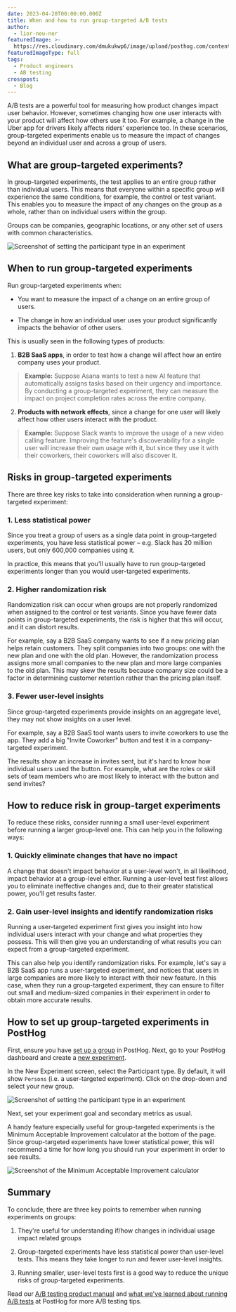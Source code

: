 ```yaml
---
date: 2023-04-28T00:00:00.000Z
title: When and how to run group-targeted A/B tests
author:
  - lior-neu-ner
featuredImage: >-
  https://res.cloudinary.com/dmukukwp6/image/upload/posthog.com/contents/images/blog/open-source-testing-tools/testinghog.png
featuredImageType: full
tags:
  - Product engineers
  - AB testing
crosspost:
  - Blog
---
```


A/B tests are a powerful tool for measuring how product changes impact user behavior. However, sometimes changing how one user interacts with your product will affect how others use it too. For example, a change in the Uber app for drivers likely affects riders' experience too. In these scenarios, group-targeted experiments enable us to measure the impact of changes beyond an individual user and across a group of users.

## What are group-targeted experiments?

In group-targeted experiments, the test applies to an entire group rather than individual users. This means that everyone within a specific group will experience the same conditions, for example, the control or test variant. This enables you to measure the impact of any changes on the group as a whole, rather than on individual users within the group.

Groups can be companies, geographic locations, or any other set of users with common characteristics.

![Screenshot of setting the participant type in an experiment](https://res.cloudinary.com/dmukukwp6/image/upload/v1710055416/posthog.com/contents/images/blog/running-group-targeted-ab-tests/user-vs-group-a-b-tests.png)

## When to run group-targeted experiments

Run group-targeted experiments when:

* You want to measure the impact of a change on an entire group of users. 

* The change in how an individual user uses your product significantly impacts the behavior of other users.

This is usually seen in the following types of products:

1. **B2B SaaS apps**, in order to test how a change will affect how an entire company uses your product.

> **Example:** Suppose Asana wants to test a new AI feature that automatically assigns tasks based on their urgency and importance. By conducting a group-targeted experiment, they can measure the impact on project completion rates across the entire company. 

2. **Products with network effects**, since a change for one user will likely affect how other users interact with the product.

> **Example:** Suppose Slack wants to improve the usage of a new video calling feature. Improving the feature's discoverability for a single user will increase their own usage with it, but since they use it with their coworkers, their coworkers will also discover it.

## Risks in group-targeted experiments

There are three key risks to take into consideration when running a group-targeted experiment:

### 1. Less statistical power

Since you treat a group of users as a single data point in group-targeted experiments, you have less statistical power – e.g. Slack has 20 million users, but only 600,000 companies using it.

In practice, this means that you'll usually have to run group-targeted experiments longer than you would user-targeted experiments.

### 2. Higher randomization risk

Randomization risk can occur when groups are not properly randomized when assigned to the control or test variants. Since you have fewer data points in group-targeted experiments, the risk is higher that this will occur, and it can distort results.

For example, say a B2B SaaS company wants to see if a new pricing plan helps retain customers. They split companies into two groups: one with the new plan and one with the old plan. However, the randomization process assigns more small companies to the new plan and more large companies to the old plan. This may skew the results because company size could be a factor in determining customer retention rather than the pricing plan itself.

### 3. Fewer user-level insights

Since group-targeted experiments provide insights on an aggregate level, they may not show insights on a user level.

For example, say a B2B SaaS tool wants users to invite coworkers to use the app. They add a big "Invite Coworker" button and test it in a company-targeted experiment. 

The results show an increase in invites sent, but it's hard to know how individual users used the button. For example, what are the roles or skill sets of team members who are most likely to interact with the button and send invites?

## How to reduce risk in group-target experiments

To reduce these risks, consider running a small user-level experiment before running a larger group-level one. This can help you in the following ways:

### 1. Quickly eliminate changes that have no impact

A change that doesn't impact behavior at a user-level won't, in all likelihood, impact behavior at a group-level either. Running a user-level test first allows you to eliminate ineffective changes and, due to their greater statistical power, you'll get results faster.

### 2. Gain user-level insights and identify randomization risks

Running a user-targeted experiment first gives you insight into how individual users interact with your change and what properties they possess. This will then give you an understanding of what results you can expect from a group-targeted experiment.

This can also help you identify randomization risks. For example, let's say a B2B SaaS app runs a user-targeted experiment, and notices that users in large companies are more likely to interact with their new feature. In this case, when they run a group-targeted experiment, they can ensure to filter out small and medium-sized companies in their experiment in order to obtain more accurate results.

## How to set up group-targeted experiments in PostHog

First, ensure you have [set up a group](/docs/product-analytics/group-analytics#getting-started) in PostHog. Next, go to your PostHog dashboard and create a [new experiment](/docs/experiments/manual#creating-an-experiment).

In the New Experiment screen, select the Participant type. By default, it will show `Persons` (i.e. a user-targeted experiment). Click on the drop-down and select your new group.

![Screenshot of setting the participant type in an experiment](https://res.cloudinary.com/dmukukwp6/image/upload/v1710055416/posthog.com/contents/images/blog/running-group-targeted-ab-tests/participant-type.png)

Next, set your experiment goal and secondary metrics as usual. 

A handy feature especially useful for group-targeted experiments is the Minimum Acceptable Improvement calculator at the bottom of the page. Since group-targeted experiments have lower statistical power, this will recommend a time for how long you should run your experiment in order to see results.

![Screenshot of the Minimum Acceptable Improvement calculator](https://res.cloudinary.com/dmukukwp6/image/upload/v1710055416/posthog.com/contents/images/blog/running-group-targeted-ab-tests/minimum-acceptable-improvement.png)

## Summary

To conclude, there are three key points to remember when running experiments on groups:

1. They're useful for understanding if/how changes in individual usage impact related groups

2. Group-targeted experiments have less statistical power than user-level tests. This means they take longer to run and fewer user-level insights.

3. Running smaller, user-level tests first is a good way to reduce the unique risks of group-targeted experiments.

Read our [A/B testing product manual](/docs/experiments) and [what we've learned about running A/B tests](/blog/experiments) at PostHog for more A/B testing tips.
